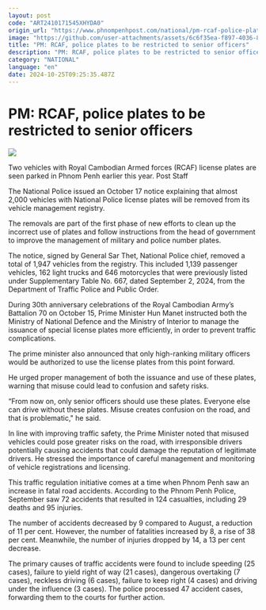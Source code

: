 ```yaml
---
layout: post
code: "ART2410171545XHYDA0"
origin_url: "https://www.phnompenhpost.com/national/pm-rcaf-police-plates-to-be-restricted-to-senior-officers-"
image: "https://github.com/user-attachments/assets/6c6f35ea-f897-4036-8d96-9dba94d273e1"
title: "PM: RCAF, police plates to be restricted to senior officers"
description: "​​PM: RCAF, police plates to be restricted to senior officers ​"
category: "NATIONAL"
language: "en"
date: 2024-10-25T09:25:35.487Z
---
```


# PM: RCAF, police plates to be restricted to senior officers

![](https://github.com/user-attachments/assets/d1709d92-c0f8-465c-9683-c0798bfb80ce)

Two vehicles with Royal Cambodian Armed forces (RCAF) license plates are seen parked in Phnom Penh earlier this year. Post Staff

The National Police issued an October 17 notice explaining that almost 2,000 vehicles with National Police license plates will be removed from its vehicle management registry.

The removals are part of the first phase of new efforts to clean up the incorrect use of plates and follow instructions from the head of government to improve the management of military and police number plates.

The notice, signed by General Sar Thet, National Police chief, removed a total of 1,947 vehicles from the registry. This included 1,139 passenger vehicles, 162 light trucks and 646 motorcycles that were previously listed under Supplementary Table No. 667, dated September 2, 2024, from the Department of Traffic Police and Public Order.

During 30th anniversary celebrations of the Royal Cambodian Army’s Battalion 70 on October 15, Prime Minister Hun Manet instructed both the Ministry of National Defence and the Ministry of Interior to manage the issuance of special license plates more efficiently, in order to prevent traffic complications.

The prime minister also announced that only high-ranking military officers would be authorized to use the license plates from this point forward. 

He urged proper management of both the issuance and use of these plates, warning that misuse could lead to confusion and safety risks. 

“From now on, only senior officers should use these plates. Everyone else can drive without these plates. Misuse creates confusion on the road, and that is problematic," he said.

In line with improving traffic safety, the Prime Minister noted that misused vehicles could pose greater risks on the road, with irresponsible drivers potentially causing accidents that could damage the reputation of legitimate drivers. He stressed the importance of careful management and monitoring of vehicle registrations and licensing.

This traffic regulation initiative comes at a time when Phnom Penh saw an increase in fatal road accidents. According to the Phnom Penh Police, September saw 72 accidents that resulted in 124 casualties, including 29 deaths and 95 injuries. 

The number of accidents decreased by 9 compared to August, a reduction of 11 per cent. However, the number of fatalities increased by 8, a rise of 38 per cent. Meanwhile, the number of injuries dropped by 14, a 13 per cent decrease.

The primary causes of traffic accidents were found to include speeding (25 cases), failure to yield right of way (21 cases), dangerous overtaking (7 cases), reckless driving (6 cases), failure to keep right (4 cases) and driving under the influence (3 cases). The police processed 47 accident cases, forwarding them to the courts for further action.